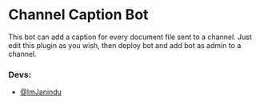 # Channel Caption Bot

This bot can add a caption for every document file sent to a channel. Just edit this plugin as you wish, then deploy bot and add bot as admin to a channel.

### Devs: 
- [@ImJanindu](https://t.me/imjanindu)
